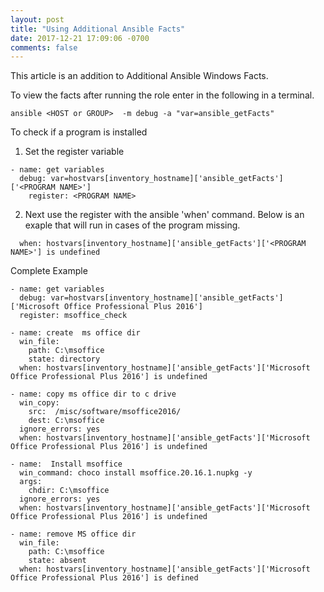 ```yaml
---
layout: post
title: "Using Additional Ansible Facts"
date: 2017-12-21 17:09:06 -0700
comments: false
---
```

This article is an addition to Additional Ansible Windows Facts.

To view the facts after running the role enter in the following in a terminal.

```
ansible <HOST or GROUP>  -m debug -a "var=ansible_getFacts"
```

To check if a program is installed
1. Set the register variable 
```
- name: get variables
  debug: var=hostvars[inventory_hostname]['ansible_getFacts']['<PROGRAM NAME>']
    register: <PROGRAM NAME>
```
2. Next use the register with the ansible 'when' command. Below is an exaple that will run in cases of the program missing. 
```
  when: hostvars[inventory_hostname]['ansible_getFacts']['<PROGRAM NAME>'] is undefined
```

Complete Example 
```
- name: get variables
  debug: var=hostvars[inventory_hostname]['ansible_getFacts']['Microsoft Office Professional Plus 2016']
  register: msoffice_check

- name: create  ms office dir 
  win_file:
    path: C:\msoffice
    state: directory 
  when: hostvars[inventory_hostname]['ansible_getFacts']['Microsoft Office Professional Plus 2016'] is undefined
 
- name: copy ms office dir to c drive
  win_copy:
    src:  /misc/software/msoffice2016/
    dest: C:\msoffice
  ignore_errors: yes
  when: hostvars[inventory_hostname]['ansible_getFacts']['Microsoft Office Professional Plus 2016'] is undefined

- name:  Install msoffice
  win_command: choco install msoffice.20.16.1.nupkg -y
  args: 
    chdir: C:\msoffice
  ignore_errors: yes
  when: hostvars[inventory_hostname]['ansible_getFacts']['Microsoft Office Professional Plus 2016'] is undefined

- name: remove MS office dir
  win_file:
    path: C:\msoffice
    state: absent
  when: hostvars[inventory_hostname]['ansible_getFacts']['Microsoft Office Professional Plus 2016'] is defined
```
